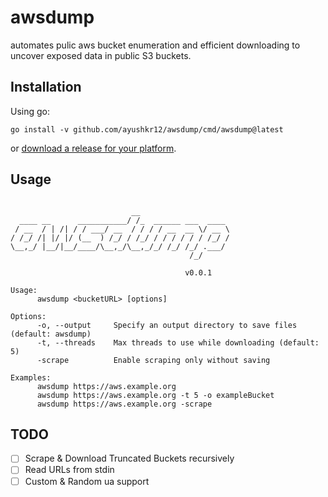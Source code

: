 # awsdump

automates pulic aws bucket enumeration and efficient downloading to uncover exposed data in public S3 buckets.

## Installation

Using go:

```
go install -v github.com/ayushkr12/awsdump/cmd/awsdump@latest
```

or [download a release for your platform](https://github.com/ayushkr12/awsdump/releases/).

## Usage

```console

                           __                    
  ____ __      ___________/ /_  ______ ___  ____ 
 / __  / | /| / / ___/ __  / / / / __  __ \/ __ \
/ /_/ /| |/ |/ (__  ) /_/ / /_/ / / / / / / /_/ /
\__,_/ |__/|__/____/\__,_/\__,_/_/ /_/ /_/ .___/ 
                                        /_/     

                                       v0.0.1

Usage:
      awsdump <bucketURL> [options]

Options:
      -o, --output     Specify an output directory to save files (default: awsdump)
      -t, --threads    Max threads to use while downloading (default: 5)
      -scrape          Enable scraping only without saving

Examples:
      awsdump https://aws.example.org
      awsdump https://aws.example.org -t 5 -o exampleBucket
      awsdump https://aws.example.org -scrape
```

## TODO

- [ ] Scrape & Download Truncated Buckets recursively
- [ ] Read URLs from stdin
- [ ] Custom & Random ua support

